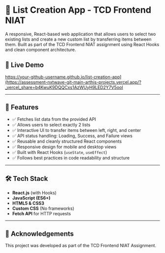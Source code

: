 # 📝 List Creation App - TCD Frontend NIAT

A responsive, React-based web application that allows users to select two existing lists and create a new custom list by transferring items between them. Built as part of the TCD Frontend NIAT assignment using React Hooks and clean component architecture.

## 🚀 Live Demo

https://your-github-username.github.io/list-creation-app](https://assessment-nxtwave-git-main-arthis-projects.vercel.app/?_vercel_share=b4KwuK9DQQCxs1AzWUyH9LED2Y7V5ooI

---

## 🧠 Features

- ✅ Fetches list data from the provided API
- ✅ Allows users to select exactly 2 lists
- ✅ Interactive UI to transfer items between left, right, and center
- ✅ API status handling: Loading, Success, and Failure views
- ✅ Reusable and cleanly structured React components
- ✅ Responsive design for mobile and desktop views
- ✅ Built with React Hooks (`useState`, `useEffect`)
- ✅ Follows best practices in code readability and structure

---

## 🛠 Tech Stack

- **React.js** (with Hooks)
- **JavaScript (ES6+)**
- **HTML5 & CSS3**
- **Custom CSS** (No frameworks)
- **Fetch API** for HTTP requests

---

## 🙌 Acknowledgements
This project was developed as part of the TCD Frontend NIAT Assignment.

